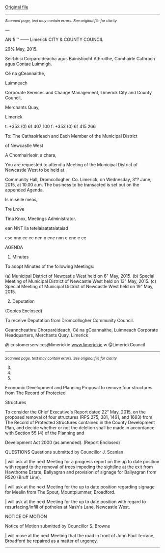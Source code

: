 [Original file](https://www.limerick.ie/sites/default/files/media/documents/2017-07/01_agenda_june_0.pdf)

---
*<small>Scanned page, text may contain errors. See original file for clarity</small>*  

_—_

AN fi ™
——
Limerick
CITY & COUNTY
COUNCIL

29% May, 2015.

Seirbhisi Corpardideacha agus Bainistiocht Athruithe,
Comhairle Cathrach agus Contae Luimnigh.

Cé na gCeannaithe,

Luimneach

Corporate Services and Change Management,
Limerick City and County Council,

Merchants Quay,

Limerick

t: +353 (0) 61 407 100
f: +353 (0) 61 415 266

To: The Cathaoirleach and Each Member of the Municipal District

of Newcastle West

A Chomhairleoir, a chara,

You are requested to attend a Meeting of the Municipal District of Newcastle West to be held at

Community Hall, Dromcollogher, Co. Limerick, on Wednesday, 3°? June, 2015, at 10.00 a.m.
The business to be transacted is set out on the appended Agenda.

Is mise le meas,

Tre Lrove

Tina Knox,
Meetings Administrator.

ean NNT lla tetelaiaatataiataiad

ese nnn ee ee nen n ene nnn e ene e ee

AGENDA

1. Minutes

To adopt Minutes of the following Meetings:

(a) Municipal District of Newcastle West held on 6" May, 2015.
(b) Special Meeting of Municipal District of Newcastle West held on 13" May, 2015.
(c) Special Meeting of Municipal District of Newcastle West held on 19" May, 2015.

2. Deputation

(Copies Enclosed)

To receive Deputation from Dromcollogher Community Council.

Ceanncheathru Chorparéideach, Cé na gCeannaithe, Luimneach
Corporate Headquarters, Merchants Quay, Limerick

@ customerservices@limerickie
 www.limerickie
w @LimerickCouncil


---
*<small>Scanned page, text may contain errors. See original file for clarity</small>*  

3.

4.

7.

Economic Development and Planning
Proposal to remove four structures from The Record of Protected

Structures

To consider the Chief Executive's Report dated 22” May, 2015, on the proposed
removal of four structures (RPS 275, 381, 1461, and 1693) from The Record of Protected
Structures contained in the County Development Plan, and decide whether or not the
deletion shall be made in accordance with Section 55 (4) of the Planning and

Development Act 2000 (as amended).
(Report Enclosed)

QUESTIONS
Questions submitted by Councillor J. Scanlan

| will ask at the next Meeting for a progress report on the up to date position with regard
to the removal of trees impeding the sightline at the exit from Hawthorne Estate,
Ballyagran and provision of signage for Ballyagran from R520 (Bruff Line).

| will ask at the next Meeting for the up to date position regarding signage for Meelin from
The Spout, Mountplummer, Broadford.

| will ask at the next Meeting for the up to date position with regard to resurfacing/infill of
potholes at Nash's Lane, Newcastle West.

NOTICE OF MOTION

Notice of Motion submitted by Councillor S. Browne

| will move at the next Meeting that the road in front of John Paul Terrace, Broadford be
repaired as a matter of urgency.


---
